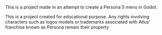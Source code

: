 This is a project made in an attempt to create a Persona 5 menu in Godot.

This is a project created for educational purpose.
Any rights involving characters such as logos models or trademarks associated with Atlus’ franchise known as Persona remain their property
